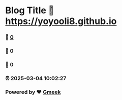 # Blog Title :link: https://yoyooli8.github.io 
### :page_facing_up: [0](https://yoyooli8.github.io/tag.html) 
### :speech_balloon: 0 
### :hibiscus: 0 
### :alarm_clock: 2025-03-04 10:02:27 
### Powered by :heart: [Gmeek](https://github.com/Meekdai/Gmeek)
